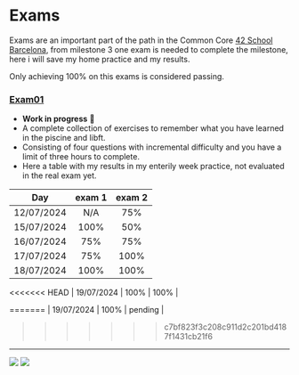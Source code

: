 # Exams

Exams are an important part of the path in the Common Core [42 School Barcelona][1], from milestone 3 one exam is needed to complete the milestone, here i will save my home practice and my results.

Only achieving 100% on this exams is considered passing. 

### [**Exam01**](https://github.com/zikocult/Cursus42/tree/main/exams/exam01)

-  **Work in progress** 🚨
- A complete collection of exercises to remember what you have learned in the piscine and libft.
- Consisting of four questions with incremental difficulty and you have a limit of three hours to complete.
- Here a table with my results in my enterily week practice, not evaluated in the real exam yet.

|    Day     | exam 1 | exam 2  |
|:----------:|:------:|:-------:|
| 12/07/2024 |  N/A   |   75%   |
| 15/07/2024 |  100%  |   50%   |
| 16/07/2024 |  75%   |   75%   |
| 17/07/2024 |  75%   |  100%   |
| 18/07/2024 |  100%  |  100%   |
<<<<<<< HEAD
| 19/07/2024 |  100%  | 100% |

</div>
=======
| 19/07/2024 |  100%  | pending |

>>>>>>> c7bf823f3c208c911d2c201bd4187f1431cb21f6



----------

<div align="left">
  <a href = "mailto:gbarulls@gmail.com"><img src="https://img.shields.io/badge/Gmail-D14836?style=for-the-badge&logo=gmail&logoColor=white"></a>
  <a href="https://www.linkedin.com/in/guillem-barulls-casades%C3%BAs-9906001a/" target="_blank"><img src="https://img.shields.io/badge/-LinkedIn-%230077B5?style=for-the-badge&logo=linkedin&logoColor=white" target="_blank"></a> 
</div>

[1]: https://www.42barcelona.com/
